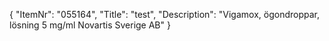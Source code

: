 {
  "ItemNr": "055164",
  "Title": "test",
  "Description": "Vigamox, ögondroppar, lösning 5 mg/ml Novartis Sverige AB"
}